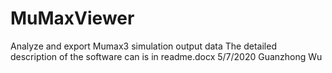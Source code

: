 # MuMaxViewer
Analyze and export Mumax3 simulation output data
The detailed description of the software can is in readme.docx
5/7/2020	Guanzhong Wu
